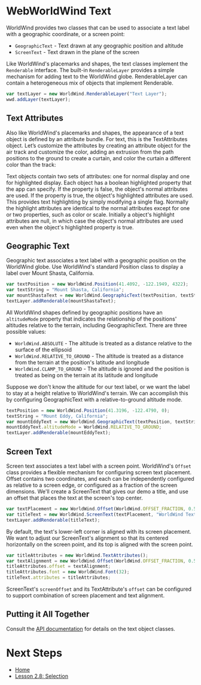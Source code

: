 # WebWorldWind Text

WorldWind provides two classes that can be used to associate a text label with a geographic coordinate, or a screen point:

* `GeographicText` - Text drawn at any geographic position and altitude
* `ScreenText` - Text drawn in the plane of the screen

Like WorldWind's placemarks and shapes, the text classes implement the `Renderable` interface. The built-in `RenderableLayer` provides a simple mechanism for adding text to the WorldWind globe. RenderableLayer can contain a heterogeneous mix of objects that implement Renderable.

```javascript
var textLayer = new WorldWind.RenderableLayer("Text Layer");
wwd.addLayer(textLayer);
```

## Text Attributes

Also like WorldWind's placemarks and shapes, the appearance of a text object is defined by an attribute bundle. For text, this is the TextAttributes object. Let’s customize the attributes by creating an attribute object for the air track and customize the color, adding an extrusion from the path positions to the ground to create a curtain, and color the curtain a different color than the track:

Text objects contain two sets of attributes: one for normal display and one for highlighted display. Each object has a boolean highlighted property that the app can specify. If the property is false, the object's normal attributes are used. If the property is true, the object's highlighted attributes are used. This provides text highlighting by simply modifying a single flag. Normally the highlight attributes are identical to the normal attributes except for one or two properties, such as color or scale. Initially a object's highlight attributes are null, in which case the object's normal attributes are used even when the object's highlighted property is true.

## Geographic Text

Geographic text associates a text label with a geographic position on the WorldWind globe. Use WorldWind's standard Position class to display a label over Mount Shasta, California.

```javascript
var textPosition = new WorldWind.Position(41.4092, -122.1949, 4322);
var textString = "Mount Shasta, California";
var mountShastaText = new WorldWind.GeographicText(textPosition, textString);
textLayer.addRenderable(mountShastaText);
```

All WorldWind shapes defined by geographic positions have an `altitudeMode` property that indicates the relationship of the positions' altitudes relative to the terrain, including GeographicText. There are three possible values:

* `WorldWind.ABSOLUTE` - The altitude is treated as a distance relative to the surface of the ellipsoid
* `WorldWind.RELATIVE_TO_GROUND` - The altitude is treated as a distance from the terrain at the position's latitude and longitude
* `WorldWind.CLAMP_TO_GROUND` - The altitude is ignored and the position is treated as being on the terrain at its latitude and longitude

Suppose we don't know the altitude for our text label, or we want the label to stay at a height relative to WorldWind's terrain. We can accomplish this by configuring GeographicText with a relative-to-ground altitude mode.

```javascript
textPosition = new WorldWind.Position(41.3196, -122.4790, 0);
textString = "Mount Eddy, California";
var mountEddyText = new WorldWind.GeographicText(textPosition, textString);
mountEddyText.altitudeMode = WorldWind.RELATIVE_TO_GROUND;
textLayer.addRenderable(mountEddyText);
```

## Screen Text

Screen text associates a text label with a screen point. WorldWind's `Offset` class provides a flexible mechanism for configuring screen text placement. Offset contains two coordinates, and each can be independently configured as relative to a screen edge, or configured as a fraction of the screen dimensions. We'll create a ScreenText that gives our demo a title, and use an offset that places the text at the screen's top center.

```javascript
var textPlacement = new WorldWind.Offset(WorldWind.OFFSET_FRACTION, 0.5, WorldWind.OFFSET_FRACTION, 1.0);
var titleText = new WorldWind.ScreenText(textPlacement, "WorldWind Text");
textLayer.addRenderable(titleText);
```

By default, the text's lower-left corner is aligned with its screen placement. We want to adjust our ScreenText's alignment so that its centered horizontally on the screen point, and its top is aligned with the screen point.

```javascript
var titleAttributes = new WorldWind.TextAttributes();
var textAlignment = new WorldWind.Offset(WorldWind.OFFSET_FRACTION, 0.5, WorldWind.OFFSET_FRACTION, 1.0);
titleAttributes.offset = textAlignment;
titleAttributes.font = new WorldWind.Font(32);
titleText.attributes = titleAttributes;
```

ScreenText's `screenOffset` and its TextAttribute's `offset` can be configured to support combination of screen placement and text alignment.  

## Putting it All Together

<script async src="//jsfiddle.net/pdavidc/84bvgm1p/3/embed/"></script>

Consult the [API documentation](https://nasaworldwind.github.io/WebWorldWind/) for details on the text object classes.

# Next Steps

* [Home](../../)
* [Lesson 2.8: Selection](selection.html)

